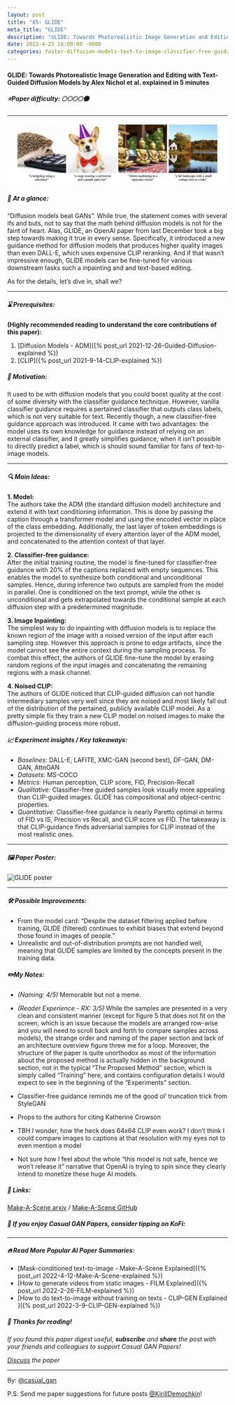 ```yaml
---
layout: post
title: "85: GLIDE"
meta_title: "GLIDE"
description: "GLIDE: Towards Photorealistic Image Generation and Editing with Text-Guided Diffusion Models by Alex Nichol et al. explained in 5 minutes"
date: 2022-4-25 16:00:00 -0000
categories: faster-diffusion-models-text-to-image-classifier-free-guidance
---
```


#### GLIDE: Towards Photorealistic Image Generation and Editing with Text-Guided Diffusion Models by Alex Nichol et al. explained in 5 minutes

##### ⭐️Paper difficulty: 🌕🌕🌕🌕🌑

***

![GLIDE Model](/assets/images/GLIDE_preview.png "GLIDE Teaser")

##### 🎯 At a glance:

“Diffusion models beat GANs”. While true, the statement comes with several ifs and buts, not to say that the math behind diffusion models is not for the faint of heart. Alas, GLIDE, an OpenAI paper from last December took a big step towards making it true in every sense. Specifically, it introduced a new guidance method for diffusion models that produces higher quality images than even DALL-E, which uses expensive CLIP reranking. And if that wasn’t impressive enough, GLIDE models can be fine-tuned for various downstream tasks such a inpainting and and text-based editing.

As for the details, let’s dive in, shall we?

<script type='text/javascript' src='https://storage.ko-fi.com/cdn/widget/Widget_2.js'></script><script type='text/javascript'>kofiwidget2.init('Tip Casual GAN Papers', '#2b2f3c', 'V7V7BXBHV');kofiwidget2.draw();</script> 

***

##### ⌛️ Prerequisites:

**(Highly recommended reading to understand the core contributions of this paper):**  
1. [Diffusion Models - ADM]({% post_url 2021-12-26-Guided-Diffusion-explained %})  
2. [CLIP]({% post_url 2021-9-14-CLIP-explained %})

##### 🚀 Motivation:

It used to be with diffusion models that you could boost quality at the cost of some diversity with the classifier guidance technique. However, vanilla classifier guidance requires a pertained classifier that outputs class labels, which is not very suitable for text. Recently though, a new classifier-free guidance approach was introduced. It came with two advantages: the model uses its own knowledge for guidance instead of relying on an external classifier, and it greatly simplifies guidance, when it isn’t possible to directly predict a label, which is should sound familiar for fans of text-to-image models.

***

##### 🔍 Main Ideas:

**1. Model:**  
The authors take the ADM (the standard diffusion model) architecture and extend it with text conditioning information. This is done by passing the caption through a transformer model and using the encoded vector in place of the class embedding. Additionally, the last layer of token embeddings is projected to the dimensionality of every attention layer of the ADM model, and concatenated to the attention context of that layer.

**2. Classifier-free guidance:**  
After the initial training routine, the model is fine-tuned for classifier-free guidance with 20% of the captions replaced with empty sequences. This enables the model to synthesize both conditional and unconditional samples. Hence, during inference two outputs are sampled from the model in parallel. One is conditioned on the text prompt, while the other is unconditional and gets extrapolated towards the conditional sample at each diffusion step with a predetermined magnitude.

**3. Image Inpainting:**  
The simplest way to do inpainting with diffusion models is to replace the known region of the image with a noised version of the input after each sampling step. However this approach is prone to edge artifacts, since the model cannot see the entire context during the sampling process. To combat this effect, the authors of GLIDE fine-tune the model by erasing random regions of the input images and concatenating the remaining regions with a mask channel.

**4. Noised CLIP:**  
The authors of GLIDE noticed that CLIP-guided diffusion can not handle intermediary samples very well since they are noised and most likely fall out of the distribution of the pertained, publicly available CLIP model. As a pretty simple fix they train a new CLIP model on noised images to make the diffusion-guiding process more robust.

##### 📈 Experiment insights / Key takeaways:

- *Baselines:* DALL-E, LAFITE, XMC-GAN (second best), DF-GAN, DM-GAN, AttnGAN  
- *Datasets:* MS-COCO  
- *Metrics:* Human perception, CLIP score, FID, Precision-Recall  
- *Qualitative:* Classifier-free guided samples look visually more appealing than CLIP-guided images. GLIDE has compositional and object-centric properties.  
- *Quantitative:* Classifier-free guidance is nearly Paretto optimal in terms of FID vs IS, Precision vs Recall, and CLIP score vs FID. The takeaway is that CLIP-guidance finds adversarial samples for CLIP instead of the most realistic ones.  

***

##### 🖼️ Paper Poster:

![GLIDE poster](/assets/images/GLIDE.jpg "GLIDE Poster")

***

##### 🛠 Possible Improvements:

- From the model card: “Despite the dataset filtering applied before training, GLIDE (filtered) continues to exhibit biases that extend beyond those found in images of people.”  
- Unrealistic and out-of-distribution prompts are not handled well, meaning that GLIDE samples are limited by the concepts present in the training data.

##### ✏️My Notes:

- *(Naming: 4/5)* Memorable but not a meme.  
- *(Reader Experience - RX: 3/5)* While the samples are presented in a very clean and consistent manner (except for figure 5 that does not fit on the screen, which is an issue because the models are arranged row-wise and you will need to scroll back and forth to compare samples across models), the strange order and naming of the paper section and lack of an architecture overview figure threw me for a loop. Moreover, the structure of the paper is quite unorthodox as most of the information about the proposed method is actually hidden in the background section, not in the typical “The Proposed Method” section, which is simply called “Training” here, and contains configuration details I would expect to see in the beginning of the “Experiments” section.  

- Classifier-free guidance reminds me of the good ol’ truncation trick from StyleGAN  
- Props to the authors for citing Katherine Crowson  
- TBH I wonder, how the heck does 64x64 CLIP even work? I don’t think I could compare images to captions at that resolution with my eyes not to even mention a model  
- Not sure how I feel about the whole “this model is not safe, hence we won’t release it” narrative that OpenAI is trying to spin since they clearly intend to monetize these huge AI models.  

##### 🔗 Links:

[Make-A-Scene arxiv](https://arxiv.org/abs/2112.10741) / [Make-A-Scene GitHub](https://github.com/openai/glide-text2im)

##### 💸 If you enjoy Casual GAN Papers, consider tipping on KoFi:  

<script type='text/javascript' src='https://storage.ko-fi.com/cdn/widget/Widget_2.js'></script><script type='text/javascript'>kofiwidget2.init('Tip Casual GAN Papers', '#e02863', 'V7V7BXBHV');kofiwidget2.draw();</script> 

***

##### 🔥 Read More Popular AI Paper Summaries:
- [Mask-conditioned text-to-image - Make-A-Scene Explained]({% post_url 2022-4-12-Make-A-Scene-explained %})
- [How to generate videos from static images - FILM Explained]({% post_url 2022-2-26-FILM-explained %})
- [How to do text-to-image without training on texts - CLIP-GEN Explained ]({% post_url 2022-3-9-CLIP-GEN-explained %})

##### 👋 Thanks for reading!
*If you found this paper digest useful, **subscribe** and **share** the post with your friends and colleagues to support Casual GAN Papers!*

*[Discuss](https://t.me/casual_gans_chat) the paper*

***

By: [@casual_gan](https://t.me/joinchat/KeutnzlvetRkZGZi)

P.S. Send me paper suggestions for future posts
[@KirillDemochkin](mailto:kdemochkin@gmail.com)!

